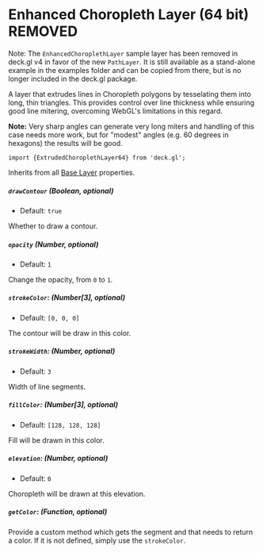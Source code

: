 # Enhanced Choropleth Layer (64 bit) **REMOVED**

Note: The `EnhancedChoroplethLayer` sample layer has been removed in deck.gl v4
in favor of the new `PathLayer`. It is still available as a stand-alone
example in the examples folder and can be copied from there, but is no longer
included in the deck.gl package.

A layer that extrudes lines in Choropleth polygons by tesselating them into
long, thin triangles. This provides control over line thickness
while ensuring good line mitering, overcoming WebGL's limitations in this
regard.

**Note:** Very sharp angles can generate very long miters and handling of this
case needs more work, but for "modest" angles (e.g. 60 degrees in hexagons)
the results will be good.

    import {ExtrudedChoroplethLayer64} from 'deck.gl';

Inherits from all [Base Layer](/docs/layers/base-layer.md) properties.

##### `drawContour` (Boolean, optional)

- Default: `true`

Whether to draw a contour.

##### `opacity` (Number, optional)

- Default: `1`

Change the opacity, from `0` to `1`.

##### `strokeColor`: (Number[3], optional)

- Default: `[0, 0, 0]`

The contour will be draw in this color.

##### `strokeWidth`: (Number, optional)

- Default: `3`

Width of line segments.

##### `fillColor`: (Number[3], optional)

- Default: `[128, 128, 128]`

Fill will be drawn in this color.

##### `elevation`: (Number, optional)

- Default: `0`

Choropleth will be drawn at this elevation.

##### `getColor`: (Function, optional)

Provide a custom method which gets the segment and that needs to return a color.
If it is not defined, simply use the `strokeColor`.
